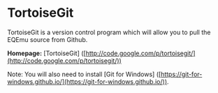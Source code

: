 # TortoiseGit

TortoiseGit is a version control program which will allow you to pull the EQEmu source from Github.

**Homepage:** [TortoiseGit] ([http://code.google.com/p/tortoisegit/](http://code.google.com/p/tortoisegit/))

Note: You will also need to install [Git for Windows] ([https://git-for-windows.github.io/](https://git-for-windows.github.io/)).

